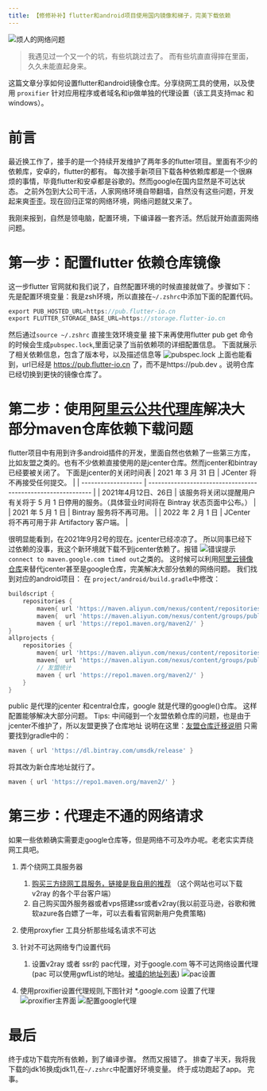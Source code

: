 ```yaml
---
title: 【修修补补】flutter和android项目使用国内镜像和梯子，完美下载依赖
---
```

![烦人的网络问题](https://guuguohome.oss-cn-hangzhou.aliyuncs.com/temp_103830-99fdaa4f69de1172.jpg)

> 我遇见过一个又一个的坑，有些坑跳过去了。 而有些坑直直得摔在里面，久久未能直起身来。

这篇文章分享如何设置flutter和android镜像仓库。分享绕网工具的使用，以及使用 `proxifier` 针对应用程序或者域名和ip做单独的代理设置（该工具支持mac 和 windows）。
# 前言
最近换工作了，接手的是一个持续开发维护了两年多的flutter项目。里面有不少的依赖库，安卓的，flutter的都有。
每次接手新项目下载各种依赖库都是一个很麻烦的事情，毕竟flutter和安卓都是谷歌的。然而google在国内显然是不可达状态。
之前外包到大公司干活，人家网络环境自带翻墙，自然没有这些问题，开发起来爽歪歪。现在回归正常的网络环境，网络问题就又来了。

我刚来报到，自然是领电脑，配置环境，下编译器一套齐活。然后就开始直面网络问题。
# 第一步：配置flutter 依赖仓库镜像
这一步flutter 官网就和我们说了，自然配置环境的时候直接就做了。步骤如下：
先是配置环境变量：我是zsh环境，所以直接在`~/.zshrc`中添加下面的配置代码。
```groovy
export PUB_HOSTED_URL=https://pub.flutter-io.cn
export FLUTTER_STORAGE_BASE_URL=https://storage.flutter-io.cn
```
然后通过`source ~/.zshrc` 直接生效环境变量
接下来再使用flutter pub get 命令的时候会生成`pubspec.lock`,里面记录了当前依赖项的详细配置信息。
下面就展示了相关依赖信息，包含了版本号，以及描述信息等
![pubspec.lock](https://guuguohome.oss-cn-hangzhou.aliyuncs.com/temp_103830-2c22f9c2238b827e.jpg)
上面也能看到，url已经是 https://pub.flutter-io.cn 了，而不是https://pub.dev 。说明仓库已经切换到更快的镜像仓库了。
# 第二步：使用[阿里云公共代理库](https://developer.aliyun.com/article/754038)解决大部分maven仓库依赖下载问题
flutter项目中有用到许多android插件的开发，里面自然也依赖了一些第三方库，比如友盟之类的。也有不少依赖直接使用的是jcenter仓库。然而jcenter和bintray已经要被关闭了。
下面是jcenter的关闭时间表
| 2021 年 3 月 31 日  | JCenter 将不再接受任何提交。                                 |
| ------------------- | ------------------------------------------------------------ |
| 2021年4月12日、26日 | 该服务将关闭以提醒用户有关将于 5 月 1 日停用的服务。（具体营业时间将在 Bintray 状态页面中公布。） |
| 2021 年 5 月 1 日   | Bintray 服务将不再可用。                                     |
| 2022 年 2 月 1 日   | JCenter 将不再可用于非 Artifactory 客户端。                  |

很明显能看到，在2021年9月2号的现在。jcenter已经凉凉了。
所以同事已经下过依赖的没事，我这个新环境就下载不到jcenter依赖了。报错
![错误提示](https://guuguohome.oss-cn-hangzhou.aliyuncs.com/temp_103830-903f643c1e509194.jpg)
`connect to maven.google.com timed out`之类的。
这时候可以利用[阿里云镜像仓库](https://developer.aliyun.com/article/754038)来替代jcenter甚至是google仓库，完美解决大部分依赖的网络问题。
我们找到对应的android项目：
在 `project/android/build.gradle`中修改：

```groovy
buildscript {
    repositories {
        maven{ url 'https://maven.aliyun.com/nexus/content/repositories/google'}
        maven{  url 'https://maven.aliyun.com/nexus/content/groups/public'}
        maven { url 'https://repo1.maven.org/maven2/' }
}
allprojects {
    repositories {
        maven{ url 'https://maven.aliyun.com/nexus/content/repositories/google'}
        maven{  url 'https://maven.aliyun.com/nexus/content/groups/public'}
        // 友盟统计
        maven { url 'https://repo1.maven.org/maven2/' }
    }
}
```
public 是代理的jcenter 和central仓库，google 就是代理的google()仓库。
这样配置能够解决大部分问题。
Tips: 中间碰到一个友盟依赖仓库的问题，也是由于jcenter不维护了，所以友盟更换了仓库地址
说明在这里：[友盟仓库迁移说明](https://info.umeng.com/detail?id=443&cateId=1)
只需要找到gradle中的：
```groovy
maven { url 'https://dl.bintray.com/umsdk/release' }
```
将其改为新仓库地址就行了。
```groovy
maven { url 'https://repo1.maven.org/maven2/' }
```
# 第三步：代理走不通的网络请求
如果一些依赖确实需要走google仓库等，但是网络不可及咋办呢。老老实实弄绕网工具吧。
1. 弄个绕网工具服务器
   1. [购买三方绕网工具服务，链接是我自用的推荐](https://waimaolove.me/auth/register?code=jlWb)  （这个网站也可以下载v2ray 的各个平台客户端）
   2. 自己购买国外服务器或者vps搭建ssr或者v2ray(我以前亚马逊，谷歌和微软azure各白嫖了一年，可以去看看官网新用户免费策略)
2. 使用proxyfier 工具分析那些域名请求不可达
3. 针对不可达网络专门设置代码
   1. 设置v2ray 或者 ssr的 pac代理，对于google.com 等不可达网络设置代理(pac 可以使用gwfList的地址。[被墙的地址列表](https://raw.githubusercontent.com/gfwlist/gfwlist/master/gfwlist.txt))
   ![pac设置](https://guuguohome.oss-cn-hangzhou.aliyuncs.com/temp_103830-c0ef0c174c9b3991.jpg)

1. 使用proxifier设置代理规则,下图针对 *.google.com 设置了代理
![proxifier主界面](https://guuguohome.oss-cn-hangzhou.aliyuncs.com/temp_103830-8f9ad3b68a1e84f9.jpg)
![配置google代理](https://guuguohome.oss-cn-hangzhou.aliyuncs.com/temp_103830-093019adb27d09f2.jpg)
# 最后
终于成功下载完所有依赖，到了编译步骤。
然而又报错了。
排查了半天，我将我下载的jdk16换成jdk11,在`~/.zshrc`中配置好环境变量。
终于成功跑起了app。
完事。
